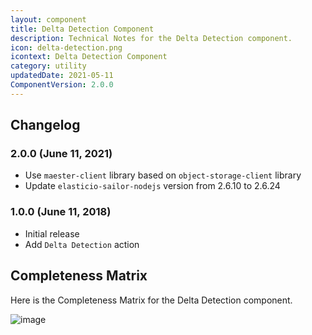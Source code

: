 ```yaml
---
layout: component
title: Delta Detection Component
description: Technical Notes for the Delta Detection component.
icon: delta-detection.png
icontext: Delta Detection Component
category: utility
updatedDate: 2021-05-11
ComponentVersion: 2.0.0
---
```


## Changelog

### 2.0.0 (June 11, 2021)

* Use `maester-client` library based on `object-storage-client` library
* Update `elasticio-sailor-nodejs` version from 2.6.10 to 2.6.24

### 1.0.0 (June 11, 2018)

* Initial release
* Add `Delta Detection` action

## Completeness Matrix

Here is the Completeness Matrix for the Delta Detection component.

![image](https://user-images.githubusercontent.com/16806832/84740247-ba6f0200-afb5-11ea-9150-f0239473fcc5.png)
